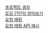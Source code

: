 [프로젝트 생성](https://rounded-eucalyptus-058.notion.site/c7f59a108bcc4b308650d324e3773e60)
</br>
[로깅 간단히 알아보기](https://rounded-eucalyptus-058.notion.site/ea50af2186d14a67b9c09f30fdd905d0)
</br>
[요청 매핑](https://rounded-eucalyptus-058.notion.site/432efcdee7734ad28a5722bf340b20e3)
</br>
[요청 매핑 API 예시](https://rounded-eucalyptus-058.notion.site/API-a32d2ee7e6e44a6c863c7ec7cbf7331f)
